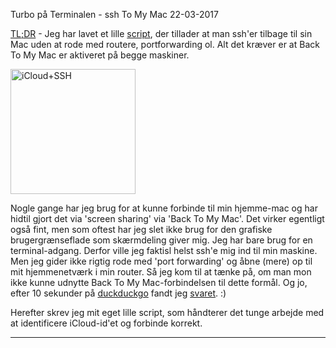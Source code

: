 Turbo p&aring; Terminalen - ssh To My Mac
22-03-2017


[TL;DR](http://en.wikipedia.org/wiki/Wikipedia:Too_long;_didn't_read) - Jeg har lavet et lille [script](), der tillader at man ssh'er tilbage til sin Mac uden at rode med routere, portforwarding ol. Alt det kræver er at Back To My Mac er aktiveret på begge maskiner.

<img src="http://static.logiskhave.dk.s3-website.eu-central-1.amazonaws.com/20170322-icloud-icon-ssh.png" alt="iCloud+SSH" style="width: 200px;">

Nogle gange har jeg brug for at kunne forbinde til min hjemme-mac og har hidtil gjort det via 'screen sharing' via 'Back To My Mac'. Det virker egentligt også fint, men som oftest har jeg slet ikke brug for den grafiske brugergrænseflade som skærmdeling giver mig. Jeg har bare brug for en terminal-adgang. Derfor ville jeg faktisl helst ssh'e mig ind til min maskine. Men jeg gider ikke rigtig rode med 'port forwarding' og åbne (mere) op til mit hjemmenetværk i min router. Så jeg kom til at tænke på, om man mon ikke kunne udnytte Back To My Mac-forbindelsen til dette formål. Og jo, efter 10 sekunder på [duckduckgo](https://duckduckgo.com/?q=Remote+SSH+using+Back+To+My+Mac) fandt jeg [svaret](http://onethingwell.org/post/27835796928/remote-ssh-bact-to-my-mac). :)

Herefter skrev jeg mit eget lille script, som håndterer det tunge arbejde med at identificere iCloud-id'et og forbinde korrekt.

---

<script src="https://gist.github.com/krestenjacobsen/6db8f8a9a9a48482a85c1b08ffdccbed.js"></script>
